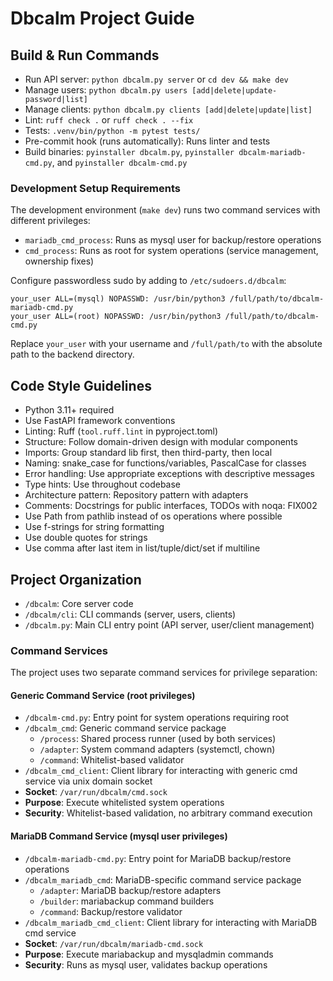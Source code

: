 # Dbcalm Project Guide

## Build & Run Commands
- Run API server: `python dbcalm.py server` or `cd dev && make dev`
- Manage users: `python dbcalm.py users [add|delete|update-password|list]`
- Manage clients: `python dbcalm.py clients [add|delete|update|list]`
- Lint: `ruff check .` or `ruff check . --fix`
- Tests: `.venv/bin/python -m pytest tests/`
- Pre-commit hook (runs automatically): Runs linter and tests
- Build binaries: `pyinstaller dbcalm.py`, `pyinstaller dbcalm-mariadb-cmd.py`, and `pyinstaller dbcalm-cmd.py`

### Development Setup Requirements
The development environment (`make dev`) runs two command services with different privileges:
- `mariadb_cmd_process`: Runs as mysql user for backup/restore operations
- `cmd_process`: Runs as root for system operations (service management, ownership fixes)

Configure passwordless sudo by adding to `/etc/sudoers.d/dbcalm`:
```
your_user ALL=(mysql) NOPASSWD: /usr/bin/python3 /full/path/to/dbcalm-mariadb-cmd.py
your_user ALL=(root) NOPASSWD: /usr/bin/python3 /full/path/to/dbcalm-cmd.py
```
Replace `your_user` with your username and `/full/path/to` with the absolute path to the backend directory.

## Code Style Guidelines
- Python 3.11+ required
- Use FastAPI framework conventions
- Linting: Ruff (`tool.ruff.lint` in pyproject.toml)
- Structure: Follow domain-driven design with modular components
- Imports: Group standard lib first, then third-party, then local
- Naming: snake_case for functions/variables, PascalCase for classes
- Error handling: Use appropriate exceptions with descriptive messages
- Type hints: Use throughout codebase
- Architecture pattern: Repository pattern with adapters
- Comments: Docstrings for public interfaces, TODOs with noqa: FIX002
- Use Path from pathlib instead of os operations where possible
- Use f-strings for string formatting
- Use double quotes for strings
- Use comma after last item in list/tuple/dict/set if multiline


## Project Organization
- `/dbcalm`: Core server code
- `/dbcalm/cli`: CLI commands (server, users, clients)
- `/dbcalm.py`: Main CLI entry point (API server, user/client management)

### Command Services
The project uses two separate command services for privilege separation:

#### Generic Command Service (root privileges)
- `/dbcalm-cmd.py`: Entry point for system operations requiring root
- `/dbcalm_cmd`: Generic command service package
  - `/process`: Shared process runner (used by both services)
  - `/adapter`: System command adapters (systemctl, chown)
  - `/command`: Whitelist-based validator
- `/dbcalm_cmd_client`: Client library for interacting with generic cmd service via unix domain socket
- **Socket**: `/var/run/dbcalm/cmd.sock`
- **Purpose**: Execute whitelisted system operations 
- **Security**: Whitelist-based validation, no arbitrary command execution

#### MariaDB Command Service (mysql user privileges)
- `/dbcalm-mariadb-cmd.py`: Entry point for MariaDB backup/restore operations
- `/dbcalm_mariadb_cmd`: MariaDB-specific command service package
  - `/adapter`: MariaDB backup/restore adapters
  - `/builder`: mariabackup command builders
  - `/command`: Backup/restore validator
- `/dbcalm_mariadb_cmd_client`: Client library for interacting with MariaDB cmd service
- **Socket**: `/var/run/dbcalm/mariadb-cmd.sock`
- **Purpose**: Execute mariabackup and mysqladmin commands
- **Security**: Runs as mysql user, validates backup operations